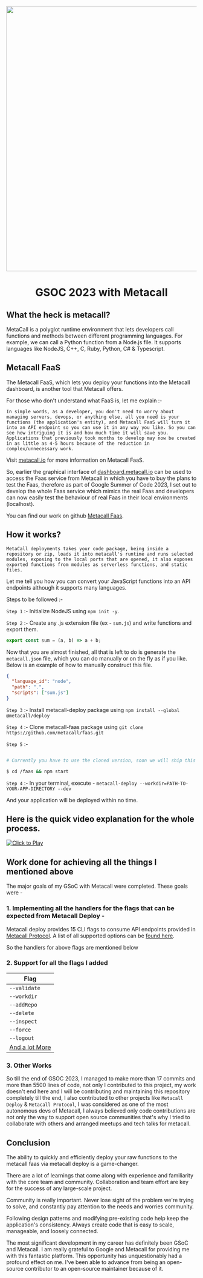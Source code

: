 <p align="center">
  <img width="700" src="https://i.ibb.co/Cm104BN/Screenshot-2023-08-27-201811.png">
</p>

<h1 align="center">GSOC 2023 with Metacall</h1>

## What the heck is metacall?

<p>MetaCall is a polyglot runtime environment that lets developers call functions and methods between different programming languages. For example, we can call a Python function from a Node.js file. It supports languages like NodeJS, C++, C, Ruby, Python, C# & Typescript.<p>

## Metacall FaaS

<p>The Metacall FaaS, which lets you deploy your functions into the Metacall dashboard, is another tool that Metacall offers.</p>

<p>For those who don't understand what FaaS is, let me explain :- <p>

```
In simple words, as a developer, you don't need to worry about managing servers, devops, or anything else, all you need is your functions (the application's entity), and Metacall FaaS will turn it into an API endpoint so you can use it in any way you like. So you can see how intriguing it is and how much time it will save you. Applications that previously took months to develop may now be created in as little as 4-5 hours because of the reduction in complex/unnecessary work.
```

Visit <a href="https://metacall.io/doc.html#/" >metacall.io</a> for more information on Metacall FaaS.

So, earlier the graphical interface of <a href="dashboard.metacall.io">dashboard.metacall.io</a> can be used to access the Faas service from Metacall in which you have to buy the plans to test the Faas, therefore as part of Google Summer of Code 2023, I set out to develop the whole Faas service which mimics the real Faas and developers can now easily test the behaviour of real Faas in their local environments (localhost).


You can find our work on github <a href="https://github.com/metacall/faas">Metacall Faas</a>.

## How it works?

```
MetaCall deployments takes your code package, being inside a repository or zip, loads it into metacall's runtime and runs selected modules, exposing to the local ports that are opened, it also exposes exported functions from modules as serverless functions, and static files.
```

<p>Let me tell you how you can convert your JavaScript functions into an API endpoints although it supports many languages.</p>

<p>Steps to be followed :-</p>

`Step 1` :- Initialize NodeJS using `npm init -y`.

`Step 2` :- Create any .js extension file (ex - `sum.js`) and write functions and export them.

```js
export const sum = (a, b) => a + b;
```

Now that you are almost finished, all that is left to do is generate the `metacall.json` file, which you can do manually or on the fly as if you like. Below is an example of how to manually construct this file.

```json
{
  "language_id": "node",
  "path": ".",
  "scripts": ["sum.js"]
}
```

`Step 3` :- Install metacall-deploy package using `npm install --global @metacall/deploy`

`Step 4` :- Clone metacall-faas package using `git clone https://github.com/metacall/faas.git`

`Step 5` :- 

```sh

# Currently you have to use the cloned version, soon we will ship this project as an npm package

$ cd /faas && npm start

```

`Step 4` :- In your terminal, execute - `metacall-deploy --workdir=PATH-TO-YOUR-APP-DIRECTORY --dev`

<p>And your application will be deployed within no time.</p>

## Here is the quick video explanation for the whole process.

[![Click to Play](https://i.ibb.co/Cm104BN/Screenshot-2023-08-27-201811.png)](https://youtu.be/UUPjUFgWmns)


## Work done for achieving all the things I mentioned above

<p>The major goals of my GSoC with Metacall were completed. These goals were -</p>

### 1. Implementing all the handlers for the flags that can be expected from Metacall Deploy -

Metacall deploy provides 15 CLI flags to consume API endpoints provided in <a href="https://github.com/metacall/protocol/blob/master/src/protocol.ts">Metacall Protocol</a>. A list of all supported options can be <a href="https://github.com/metacall/deploy#supported-arguments-and-commands">found here</a>.

So the handlers for above flags are mentioned below

### 2. Support for all the flags I added

| Flag                   | 
| ---------------------- | 
| `--validate`           |                                 |
| `--workdir`            |
| `--addRepo`            |
| `--delete`            |
| `--inspect`          |
| `--force`            |
| `--logout`           |
| <a href="https://github.com/metacall/faas/commits?author=Creatoon">And a lot More</a>          |     



### 3. Other Works
So till the end of GSOC 2023, I managed to make more than 17 commits and more than 5500 lines of code, not only I contributed to this project, my work doesn't end here and I will be contributing and maintaining this repository completely till the end, I also contributed to other projects like ```Metacall Deploy``` & ```Metacall Protocol```, I was considered as one of the most autonomous devs of Metacall, I always believed only code contributions are not only the way to support open source communities that's why I tried to collaborate with others and arranged meetups and tech talks for metacall.

## Conclusion

The ability to quickly and efficiently deploy your raw functions to the metacall faas via metacall deploy is a game-changer.

There are a lot of learnings that come along with experience and familiarity with the core team and community. Collaboration and team effort are key for the success of any large-scale project.

Community is really important. Never lose sight of the problem we're trying to solve, and constantly pay attention to the needs and worries community.

Following design patterns and modifying pre-existing code help keep the application's consistency. Always create code that is easy to scale, manageable, and loosely connected.

The most significant development in my career has definitely been GSoC and Metacall. I am really grateful to Google and Metacall for providing me with this fantastic platform. This opportunity has unquestionably had a profound effect on me. I've been able to advance from being an open-source contributor to an open-source maintainer because of it.
